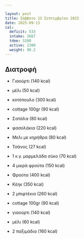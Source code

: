 ```yaml
---

layout: post
title: Σάββατο 13 Σεπτεμβρίου 2025
date: 2025-09-13
cal:
  deficit: 533
  intake: 2667
  tdee: 3200
  active: 1300
  weight: 98.2
---
```

## Διατροφή

- Γιαούρτι (140 kcal)
- μέλι (50 kcal)

- κοτόπουλο (300 kcal)
- cottage 100gr (90 kcal)
- Σατάλα (80 kcal)
- φασολάκια (220 kcal)
- Μελι με κηρήθρα (80 kcal)
- Τσάνος (27 kcal)
- 1 κ.γ. μαρμελάδα σύκο (70 kcal)
- 4 μικρά φρούτα (150 kcal)


- Φρούτα (400 kcal)
- Κέηκ (350 kcal)
- 2 μπιφτέκια (260 kcal)
- cottage 100gr (90 kcal)
- γιαούρτι (140 kcal)
- μέλι (60 kcal)
- 2 παξιμάδια (160 kcal)


<!---  ![pic](/pics/2025-09-12/yogurt.jpg)<br> -->


